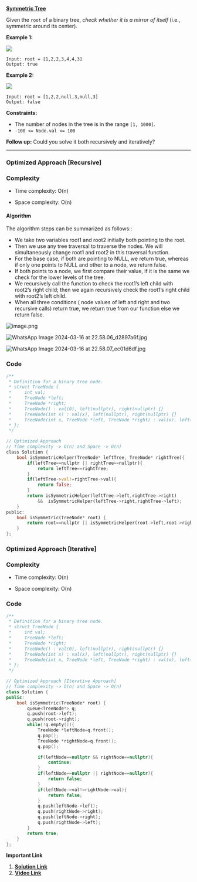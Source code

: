 
**[Symmetric Tree](https://leetcode.com/problems/symmetric-tree/description/)**

Given the `root` of a binary tree, _check whether it is a mirror of itself_ (i.e., symmetric around its center).

**Example 1:**

![](https://assets.leetcode.com/uploads/2021/02/19/symtree1.jpg)

```
Input: root = [1,2,2,3,4,4,3]
Output: true
```

**Example 2:**

![](https://assets.leetcode.com/uploads/2021/02/19/symtree2.jpg)

```
Input: root = [1,2,2,null,3,null,3]
Output: false
```

**Constraints:**

- The number of nodes in the tree is in the range `[1, 1000]`.
- `-100 <= Node.val <= 100`

**Follow up:** Could you solve it both recursively and iteratively?


***
### Optimized Approach [Recursive]

### Complexity

- Time complexity: O(n)
    
- Space complexity: O(n)
    

#### Algorithm

The algorithm steps can be summarized as follows::

- We take two variables root1 and root2 initially both pointing to the root.
- Then we use any tree traversal to traverse the nodes. We will simultaneously change root1 and root2 in this traversal function.
- For the base case, if both are pointing to NULL, we return true, whereas if only one points to NULL and other to a node, we return false.
- If both points to a node, we first compare their value, if it is the same we check for the lower levels of the tree.
- We recursively call the function to check the root1’s left child with root2’s right child; then we again recursively check the root1’s right child with root2’s left child.
- When all three conditions ( node values of left and right and two recursive calls) return true, we return true from our function else we return false.

![image.png](https://assets.leetcode.com/users/images/d4c16745-1d2c-435d-817c-1494db108aa4_1710609816.52026.png)

![WhatsApp Image 2024-03-16 at 22.58.06_d2897a6f.jpg](https://assets.leetcode.com/users/images/1ecdab4d-8bf4-4d25-a574-9af995e61e18_1710610109.5602133.jpeg)

![WhatsApp Image 2024-03-16 at 22.58.07_ec01d6df.jpg](https://assets.leetcode.com/users/images/008e46f3-15a0-4d15-b409-fb0b6c72061f_1710610098.2157366.jpeg)

### Code

```rust
/**
 * Definition for a binary tree node.
 * struct TreeNode {
 *     int val;
 *     TreeNode *left;
 *     TreeNode *right;
 *     TreeNode() : val(0), left(nullptr), right(nullptr) {}
 *     TreeNode(int x) : val(x), left(nullptr), right(nullptr) {}
 *     TreeNode(int x, TreeNode *left, TreeNode *right) : val(x), left(left), right(right) {}
 * };
 */

// Optimized Approach
// Time complexity -> O(n) and Space -> O(n)
class Solution {
    bool isSymmetricHelper(TreeNode* leftTree, TreeNode* rightTree){
        if(leftTree==nullptr || rightTree==nullptr){
            return leftTree==rightTree;
        }
        if(leftTree->val!=rightTree->val){
            return false;
        }
        return isSymmetricHelper(leftTree->left,rightTree->right)
            &&  isSymmetricHelper(leftTree->right,rightTree->left);
    }
public:
    bool isSymmetric(TreeNode* root) {
        return root==nullptr || isSymmetricHelper(root->left,root->right);
    }
};
```


### Optimized Approach [Iterative]

### Complexity

- Time complexity: O(n)
    
- Space complexity: O(n)
    

### Code

```cpp
/**
 * Definition for a binary tree node.
 * struct TreeNode {
 *     int val;
 *     TreeNode *left;
 *     TreeNode *right;
 *     TreeNode() : val(0), left(nullptr), right(nullptr) {}
 *     TreeNode(int x) : val(x), left(nullptr), right(nullptr) {}
 *     TreeNode(int x, TreeNode *left, TreeNode *right) : val(x), left(left), right(right) {}
 * };
 */

// Optimized Approach [Iterative Approach]
// Time complexity -> O(n) and Space -> O(n)
class Solution {
public:
    bool isSymmetric(TreeNode* root) {
        queue<TreeNode*> q;
        q.push(root->left);
        q.push(root->right);
        while(!q.empty()){
            TreeNode *leftNode=q.front();
            q.pop();
            TreeNode *rightNode=q.front();
            q.pop();

            if(leftNode==nullptr && rightNode==nullptr){
                continue;
            }
            if(leftNode==nullptr || rightNode==nullptr){
                return false;
            }
            if(leftNode->val!=rightNode->val){
                return false;
            }
            q.push(leftNode->left);
            q.push(rightNode->right);
            q.push(leftNode->right);
            q.push(rightNode->left);
        }
        return true;
    }
};
```



**Important Link**
1. **[Solution Link](https://leetcode.com/problems/symmetric-tree/solutions/4884765/easy-c-solution-optimized-approach-iterative-and-recursive-with-explanation)**
2. **[Video Link](https://youtu.be/nKggNAiEpBE)**
